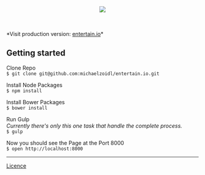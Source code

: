 <br>
<br>
<p align="center">
<img src="http://mjz.io/Unbenannt-1.png"/>
</p>
<br>
<br>
*Visit production version: <a target="_blank" href="http://entertain.io/#/">entertain.io</a>*<br>


## Getting started
Clone Repo<br>
`$ git clone git@github.com:michaelzoidl/entertain.io.git`

Install Node Packages<br>
`$ npm install`

Install Bower Packages<br>
`$ bower install`

Run Gulp<br>
*Currently there's only this one task that handle the complete process.*<br>
`$ gulp`

Now you should see the Page at the Port 8000 <br>
`$ open http://localhost:8000`

---

<a href="https://github.com/michaelzoidl/entertain.io/blob/master/LICENCE.md">Licence</a>
